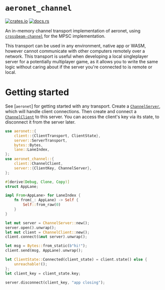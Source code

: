 # `aeronet_channel`

[![crates.io](https://img.shields.io/crates/v/aeronet_channel.svg)](https://crates.io/crates/aeronet_channel)
[![docs.rs](https://img.shields.io/docsrs/aeronet_channel)](https://docs.rs/aeronet_channel)

An in-memory channel transport implementation of aeronet, using
[`crossbeam-channel`](https://docs.rs/crossbeam-channel) for the MPSC implementation.

This transport can be used in any environment, native app or WASM, however cannot communicate with
other computers remotely over a network. This transport is useful when developing a local
singleplayer server for a potentially multiplayer game, as it allows you to write the same logic
without caring about if the server you're connected to is remote or local.

# Getting started

See [`aeronet`] for getting started with any transport. Create a [`ChannelServer`], which will
handle client connections. Then create and connect a [`ChannelClient`] to this server. You can
access the client's key via its state, to disconnect it from the server later.

```rust
use aeronet::{
    client::{ClientTransport, ClientState},
    server::ServerTransport,
    bytes::Bytes,
    lane::LaneIndex,
};
use aeronet_channel::{
    client::ChannelClient,
    server::{ClientKey, ChannelServer},
};

#[derive(Debug, Clone, Copy)]
struct AppLane;

impl From<AppLane> for LaneIndex {
    fn from(_: AppLane) -> Self {
        Self::from_raw(0)
    }
}

let mut server = ChannelServer::new();
server.open().unwrap();
let mut client = ChannelClient::new();
client.connect(&mut server).unwrap();

let msg = Bytes::from_static(b"hi!");
client.send(msg, AppLane).unwrap();

let ClientState::Connected(client_state) = client.state() else {
    unreachable!();
};
let client_key = client_state.key;

server.disconnect(client_key, "app closing");
```

[`ChannelClient`]: client::ChannelClient
[`ChannelServer`]: server::ChannelServer
